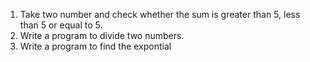 1. Take two number and check whether the sum is greater than 5, less than 5 or equal to 5.
1. Write a program to divide two numbers.
1. Write a program to find the expontial 
